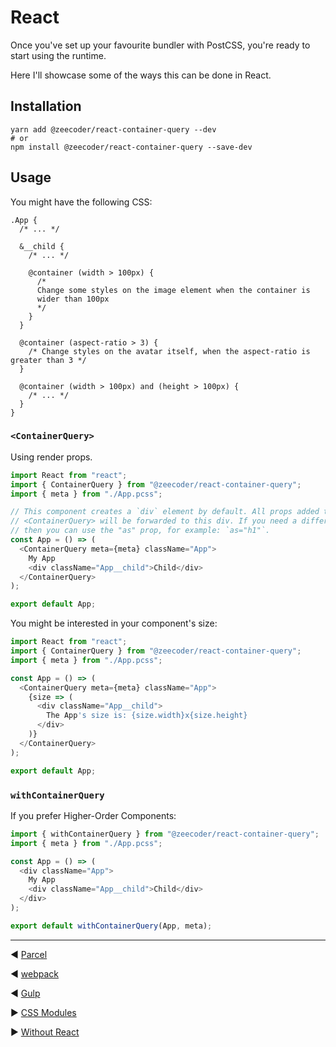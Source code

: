 # React

Once you've set up your favourite bundler with PostCSS, you're ready to start
using the runtime.

Here I'll showcase some of the ways this can be done in React.

## Installation

```
yarn add @zeecoder/react-container-query --dev
# or
npm install @zeecoder/react-container-query --save-dev
```

## Usage

You might have the following CSS:

```pcss
.App {
  /* ... */

  &__child {
    /* ... */

    @container (width > 100px) {
      /*
      Change some styles on the image element when the container is
      wider than 100px
      */
    }
  }

  @container (aspect-ratio > 3) {
    /* Change styles on the avatar itself, when the aspect-ratio is greater than 3 */
  }

  @container (width > 100px) and (height > 100px) {
    /* ... */
  }
}
```

### `<ContainerQuery>`

Using render props.

```js
import React from "react";
import { ContainerQuery } from "@zeecoder/react-container-query";
import { meta } from "./App.pcss";

// This component creates a `div` element by default. All props added to
// <ContainerQuery> will be forwarded to this div. If you need a different tag,
// then you can use the "as" prop, for example: `as="h1"`.
const App = () => (
  <ContainerQuery meta={meta} className="App">
    My App
    <div className="App__child">Child</div>
  </ContainerQuery>
);

export default App;
```

You might be interested in your component's size:

```js
import React from "react";
import { ContainerQuery } from "@zeecoder/react-container-query";
import { meta } from "./App.pcss";

const App = () => (
  <ContainerQuery meta={meta} className="App">
    {size => (
      <div className="App__child">
        The App's size is: {size.width}x{size.height}
      </div>
    )}
  </ContainerQuery>
);

export default App;
```

### `withContainerQuery`

If you prefer Higher-Order Components:

```js
import { withContainerQuery } from "@zeecoder/react-container-query";
import { meta } from "./App.pcss";

const App = () => (
  <div className="App">
    My App
    <div className="App__child">Child</div>
  </div>
);

export default withContainerQuery(App, meta);
```

---

◀️️ [Parcel](parcel.md)

◀️️ [webpack](webpack.md)

◀️️ [Gulp](gulp.md)

▶️ [CSS Modules](css-modules.md)

▶️ [Without React](without-react.md)
